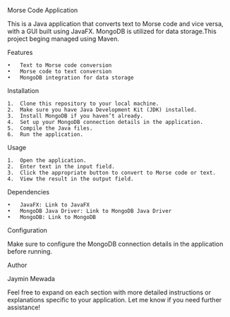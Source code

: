 
Morse Code Application

This is a Java application that converts text to Morse code and vice versa, with a GUI built using JavaFX. MongoDB is utilized for data storage.This project beging managed using Maven.

Features

	•	Text to Morse code conversion
	•	Morse code to text conversion
	•	MongoDB integration for data storage

Installation

	1.	Clone this repository to your local machine.
	2.	Make sure you have Java Development Kit (JDK) installed.
	3.	Install MongoDB if you haven’t already.
	4.	Set up your MongoDB connection details in the application.
	5.	Compile the Java files.
	6.	Run the application.

Usage

	1.	Open the application.
	2.	Enter text in the input field.
	3.	Click the appropriate button to convert to Morse code or text.
	4.	View the result in the output field.

Dependencies

	•	JavaFX: Link to JavaFX
	•	MongoDB Java Driver: Link to MongoDB Java Driver
	•	MongoDB: Link to MongoDB

Configuration

Make sure to configure the MongoDB connection details in the application before running.

Author

Jaymin Mewada

Feel free to expand on each section with more detailed instructions or explanations specific to your application. Let me know if you need further assistance!
